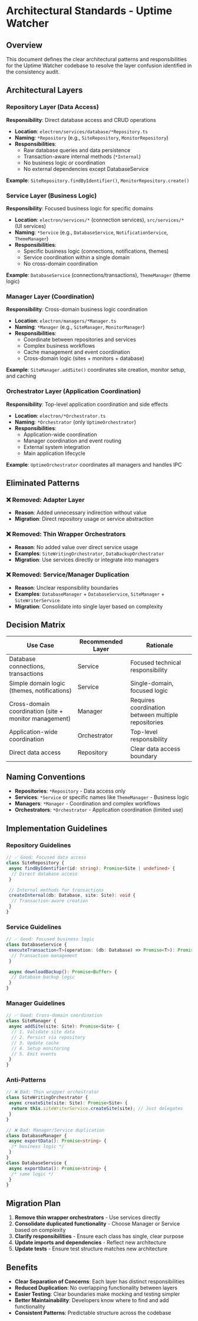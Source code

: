 # Architectural Standards - Uptime Watcher

## Overview

This document defines the clear architectural patterns and responsibilities for the Uptime Watcher codebase to resolve the layer confusion identified in the consistency audit.

## Architectural Layers

### **Repository Layer** (Data Access)

**Responsibility**: Direct database access and CRUD operations

- **Location**: `electron/services/database/*Repository.ts`
- **Naming**: `*Repository` (e.g., `SiteRepository`, `MonitorRepository`)
- **Responsibilities**:
  - Raw database queries and data persistence
  - Transaction-aware internal methods (`*Internal`)
  - No business logic or coordination
  - No external dependencies except DatabaseService

**Example**: `SiteRepository.findByIdentifier()`, `MonitorRepository.create()`

### **Service Layer** (Business Logic)

**Responsibility**: Focused business logic for specific domains

- **Location**: `electron/services/*` (connection services), `src/services/*` (UI services)
- **Naming**: `*Service` (e.g., `DatabaseService`, `NotificationService`, `ThemeManager`)
- **Responsibilities**:
  - Specific business logic (connections, notifications, themes)
  - Service coordination within a single domain
  - No cross-domain coordination

**Example**: `DatabaseService` (connections/transactions), `ThemeManager` (theme logic)

### **Manager Layer** (Coordination)

**Responsibility**: Cross-domain business logic coordination

- **Location**: `electron/managers/*Manager.ts`
- **Naming**: `*Manager` (e.g., `SiteManager`, `MonitorManager`)
- **Responsibilities**:
  - Coordinate between repositories and services
  - Complex business workflows
  - Cache management and event coordination
  - Cross-domain logic (sites + monitors + database)

**Example**: `SiteManager.addSite()` coordinates site creation, monitor setup, and caching

### **Orchestrator Layer** (Application Coordination)

**Responsibility**: Top-level application coordination and side effects

- **Location**: `electron/*Orchestrator.ts`
- **Naming**: `*Orchestrator` (only `UptimeOrchestrator`)
- **Responsibilities**:
  - Application-wide coordination
  - Manager coordination and event routing
  - External system integration
  - Main application lifecycle

**Example**: `UptimeOrchestrator` coordinates all managers and handles IPC

## Eliminated Patterns

### ❌ **Removed: Adapter Layer**

- **Reason**: Added unnecessary indirection without value
- **Migration**: Direct repository usage or service abstraction

### ❌ **Removed: Thin Wrapper Orchestrators**

- **Reason**: No added value over direct service usage
- **Examples**: `SiteWritingOrchestrator`, `DataBackupOrchestrator`
- **Migration**: Use services directly or integrate into managers

### ❌ **Removed: Service/Manager Duplication**

- **Reason**: Unclear responsibility boundaries
- **Examples**: `DatabaseManager` + `DatabaseService`, `SiteManager` + `SiteWriterService`
- **Migration**: Consolidate into single layer based on complexity

## Decision Matrix

| Use Case                                              | Recommended Layer | Rationale                                           |
| ----------------------------------------------------- | ----------------- | --------------------------------------------------- |
| Database connections, transactions                    | Service           | Focused technical responsibility                    |
| Simple domain logic (themes, notifications)           | Service           | Single-domain, focused logic                        |
| Cross-domain coordination (site + monitor management) | Manager           | Requires coordination between multiple repositories |
| Application-wide coordination                         | Orchestrator      | Top-level responsibility                            |
| Direct data access                                    | Repository        | Clear data access boundary                          |

## Naming Conventions

- **Repositories**: `*Repository` - Data access only
- **Services**: `*Service` or specific names like `ThemeManager` - Business logic
- **Managers**: `*Manager` - Coordination and complex workflows
- **Orchestrators**: `*Orchestrator` - Application coordination (limited use)

## Implementation Guidelines

### Repository Guidelines

```typescript
// ✅ Good: Focused data access
class SiteRepository {
 async findByIdentifier(id: string): Promise<Site | undefined> {
  // Direct database access
 }

 // Internal methods for transactions
 createInternal(db: Database, site: Site): void {
  // Transaction-aware creation
 }
}
```

### Service Guidelines

```typescript
// ✅ Good: Focused business logic
class DatabaseService {
 executeTransaction<T>(operation: (db: Database) => Promise<T>): Promise<T> {
  // Transaction management
 }

 async downloadBackup(): Promise<Buffer> {
  // Database backup logic
 }
}
```

### Manager Guidelines

```typescript
// ✅ Good: Cross-domain coordination
class SiteManager {
 async addSite(site: Site): Promise<Site> {
  // 1. Validate site data
  // 2. Persist via repository
  // 3. Update cache
  // 4. Setup monitoring
  // 5. Emit events
 }
}
```

### Anti-Patterns

```typescript
// ❌ Bad: Thin wrapper orchestrator
class SiteWritingOrchestrator {
 async createSite(site: Site): Promise<Site> {
  return this.siteWriterService.createSite(site); // Just delegates
 }
}

// ❌ Bad: Manager/Service duplication
class DatabaseManager {
 async exportData(): Promise<string> {
  /* business logic */
 }
}
class DatabaseService {
 async exportData(): Promise<string> {
  /* same logic */
 }
}
```

## Migration Plan

1. **Remove thin wrapper orchestrators** - Use services directly
2. **Consolidate duplicated functionality** - Choose Manager or Service based on complexity
3. **Clarify responsibilities** - Ensure each class has single, clear purpose
4. **Update imports and dependencies** - Reflect new architecture
5. **Update tests** - Ensure test structure matches new architecture

## Benefits

- **Clear Separation of Concerns**: Each layer has distinct responsibilities
- **Reduced Duplication**: No overlapping functionality between layers
- **Easier Testing**: Clear boundaries make mocking and testing simpler
- **Better Maintainability**: Developers know where to find and add functionality
- **Consistent Patterns**: Predictable structure across the codebase
